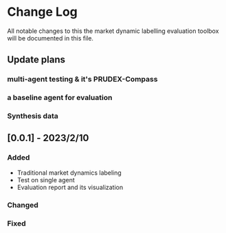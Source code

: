 # Change Log
All notable changes to this the market dynamic labelling evaluation toolbox will be documented in this file.

## Update plans
### multi-agent testing & it's PRUDEX-Compass
### a baseline agent for evaluation

### Synthesis data



## [0.0.1] - 2023/2/10

### Added
- Traditional market dynamics labeling
- Test on single agent
- Evaluation report and its visualization
 
### Changed

### Fixed

 
